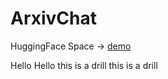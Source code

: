 # ArxivChat
HuggingFace Space -> [demo](https://huggingface.co/spaces/ubermenchh/chat-with-arxiv)


Hello Hello this is a drill this is a drill
